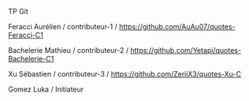 TP Git


Feracci Aurélien / contributeur-1 / https://github.com/AuAu07/quotes-Feracci-C1

Bachelerie Mathieu / contributeur-2 / https://github.com/Yetapi/quotes-Bachelerie-C1

Xu Sébastien / contributeur-3 / https://github.com/ZeriiX3/quotes-Xu-C

Gomez Luka / Initiateur
